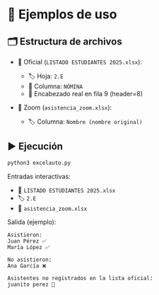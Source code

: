 # 🧪 Ejemplos de uso

## 🗂️ Estructura de archivos

- 📘 Oficial (`LISTADO ESTUDIANTES 2025.xlsx`):
  - 🏷️ Hoja: `2.E`
  - 🧾 Columna: `NÓMINA`
  - 🔢 Encabezado real en fila 9 (header=8)

- 🎥 Zoom (`asistencia_zoom.xlsx`):
  - 🏷️ Columna: `Nombre (nombre original)`

## ▶️ Ejecución

```bash
python3 excelauto.py
```

Entradas interactivas:

- 📘 `LISTADO ESTUDIANTES 2025.xlsx`
- 🏷️ `2.E`
- 🎥 `asistencia_zoom.xlsx`

Salida (ejemplo):

```
Asistieron:
Juan Pérez ✅
María López ✅

No asistieron:
Ana García ❌

Asistentes no registrados en la lista oficial:
juanito perez 🧾
```